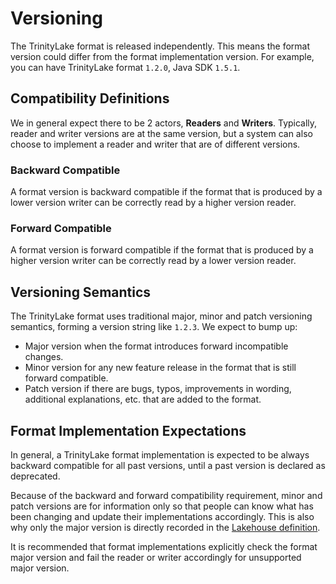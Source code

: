# Versioning

The TrinityLake format is released independently.
This means the format version could differ from the format implementation version.
For example, you can have TrinityLake format `1.2.0`, Java SDK `1.5.1`.

## Compatibility Definitions

We in general expect there to be 2 actors, **Readers** and **Writers**.
Typically, reader and writer versions are at the same version,
but a system can also choose to implement a reader and writer that are of different versions.

### Backward Compatible

A format version is backward compatible if the format that is produced by a lower version writer
can be correctly read by a higher version reader.

### Forward Compatible

A format version is forward compatible if the format that is produced by a higher version writer
can be correctly read by a lower version reader.

## Versioning Semantics

The TrinityLake format uses traditional major, minor and patch versioning semantics, forming a version string like `1.2.3`.
We expect to bump up:

- Major version when the format introduces forward incompatible changes.
- Minor version for any new feature release in the format that is still forward compatible.
- Patch version if there are bugs, typos, improvements in wording, additional explanations, etc. that are added to the format.

## Format Implementation Expectations

In general, a TrinityLake format implementation is expected to be always backward compatible for all past versions,
until a past version is declared as deprecated.

Because of the backward and forward compatibility requirement, minor and patch versions are for information only
so that people can know what has been changing and update their implementations accordingly.
This is also why only the major version is directly recorded in the [Lakehouse definition](./lakehouse.md).

It is recommended that format implementations explicitly check the format major version and 
fail the reader or writer accordingly for unsupported major version.